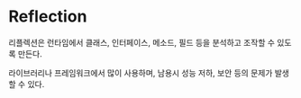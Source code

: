 # Reflection
리플렉션은 런타임에서 클래스, 인터페이스, 메소드, 필드 등을 분석하고 조작할 수 있도록 만든다.

라이브러리나 프레임워크에서 많이 사용하며, 남용시 성능 저하, 보안 등의 문제가 발생할 수 있다.
